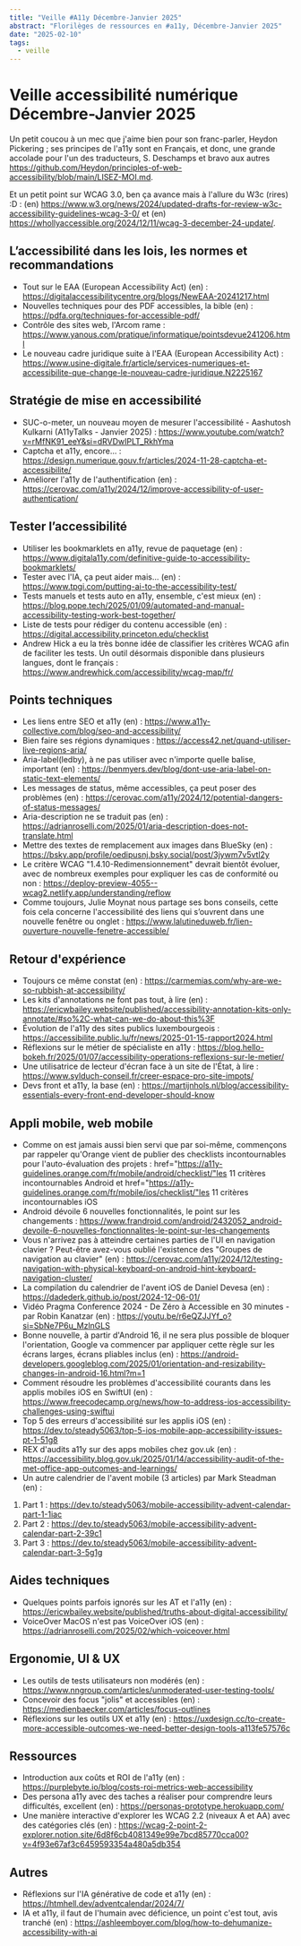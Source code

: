 ```yaml
---
title: "Veille #A11y Décembre-Janvier 2025"
abstract: "Florilèges de ressources en #a11y, Décembre-Janvier 2025"
date: "2025-02-10"
tags:
  - veille
---
```


# Veille accessibilité numérique Décembre-Janvier 2025

Un petit coucou à un mec que j'aime bien pour son franc-parler, Heydon Pickering ; ses principes de l'a11y sont en Français, et donc, une grande accolade pour l'un des traducteurs, S. Deschamps et bravo aux autres https://github.com/Heydon/principles-of-web-accessibility/blob/main/LISEZ-MOI.md.

Et un petit point sur WCAG 3.0, ben ça avance mais à l'allure du W3c (rires) :D : (en) https://www.w3.org/news/2024/updated-drafts-for-review-w3c-accessibility-guidelines-wcag-3-0/ et (en) https://whollyaccessible.org/2024/12/11/wcag-3-december-24-update/.

## L’accessibilité dans les lois, les normes et recommandations

- Tout sur le EAA (European Accessibility Act) (en) : https://digitalaccessibilitycentre.org/blogs/NewEAA-20241217.html
- Nouvelles techniques pour des PDF accessibles, la bible (en) : https://pdfa.org/techniques-for-accessible-pdf/
- Contrôle des sites web, l'Arcom rame : https://www.yanous.com/pratique/informatique/pointsdevue241206.html
- Le nouveau cadre juridique suite à l'EAA (European Accessibility Act) : https://www.usine-digitale.fr/article/services-numeriques-et-accessibilite-que-change-le-nouveau-cadre-juridique.N2225167

## Stratégie de mise en accessibilité

-	SUC-o-meter, un nouveau moyen de mesurer l'accessibilité - Aashutosh Kulkarni (A11yTalks - Janvier 2025) : https://www.youtube.com/watch?v=rMfNK91_eeY&si=dRVDwIPLT_RkhYma
- Captcha et a11y, encore... : https://design.numerique.gouv.fr/articles/2024-11-28-captcha-et-accessibilite/
- Améliorer l'a11y de l'authentification (en) : https://cerovac.com/a11y/2024/12/improve-accessibility-of-user-authentication/

## Tester l’accessibilité

- Utiliser les bookmarklets en a11y, revue de paquetage (en) : https://www.digitala11y.com/definitive-guide-to-accessibility-bookmarklets/
- Tester avec l'IA, ça peut aider mais... (en) : https://www.tpgi.com/putting-ai-to-the-accessibility-test/
- Tests manuels et tests auto en a11y, ensemble, c'est mieux (en) : https://blog.pope.tech/2025/01/09/automated-and-manual-accessibility-testing-work-best-together/
- Liste de tests pour rédiger du contenu accessible (en) : https://digital.accessibility.princeton.edu/checklist
-	Andrew Hick a eu la très bonne idée de classifier les critères WCAG afin de faciliter les tests. Un outil désormais disponible dans plusieurs langues, dont le français : https://www.andrewhick.com/accessibility/wcag-map/fr/

## Points techniques

- Les liens entre SEO et a11y (en) : https://www.a11y-collective.com/blog/seo-and-accessibility/
- Bien faire ses régions dynamiques : https://access42.net/quand-utiliser-live-regions-aria/
- Aria-label(ledby), à ne pas utiliser avec n'importe quelle balise, important (en) : https://benmyers.dev/blog/dont-use-aria-label-on-static-text-elements/
- Les messages de status, même accessibles, ça peut poser des problèmes (en) : https://cerovac.com/a11y/2024/12/potential-dangers-of-status-messages/
- Aria-description ne se traduit pas (en) : https://adrianroselli.com/2025/01/aria-description-does-not-translate.html
- Mettre des textes de remplacement aux images dans BlueSky (en) : https://bsky.app/profile/oedipusnj.bsky.social/post/3jywm7v5vtl2y
-	Le critère WCAG "1.4.10-Redimensionnement" devrait bientôt évoluer, avec de nombreux exemples pour expliquer les cas de conformité ou non : https://deploy-preview-4055--wcag2.netlify.app/understanding/reflow
-	Comme toujours, Julie Moynat nous partage ses bons conseils, cette fois cela concerne l'accessibilité des liens qui s’ouvrent dans une nouvelle fenêtre ou onglet : https://www.lalutineduweb.fr/lien-ouverture-nouvelle-fenetre-accessible/

## Retour d'expérience

- Toujours ce même constat (en) : https://carmemias.com/why-are-we-so-rubbish-at-accessibility/
- Les kits d'annotations ne font pas tout, à lire (en) : https://ericwbailey.website/published/accessibility-annotation-kits-only-annotate/#so%2C-what-can-we-do-about-this%3F
- Évolution de l'a11y des sites publics luxembourgeois : https://accessibilite.public.lu/fr/news/2025-01-15-rapport2024.html
- Réflexions sur le métier de spécialiste en a11y : https://blog.hello-bokeh.fr/2025/01/07/accessibility-operations-reflexions-sur-le-metier/
- Une utilisatrice de lecteur d'écran face à un site de l'État, à lire : https://www.sylduch-conseil.fr/creer-espace-pro-site-impots/
- Devs front et a11y, la base (en) : https://martijnhols.nl/blog/accessibility-essentials-every-front-end-developer-should-know

## Appli mobile, web mobile

- Comme on est jamais aussi bien servi que par soi-même, commençons par rappeler qu'Orange vient de publier des checklists incontournables pour l'auto-évaluation des projets : <a>href="https://a11y-guidelines.orange.com/fr/mobile/android/checklist/"les 11 critères incontournables Android</a> et <a>href="https://a11y-guidelines.orange.com/fr/mobile/ios/checklist/"les 11 critères incontournables iOS</a>
- Android dévoile 6 nouvelles fonctionnalités, le point sur les changements : https://www.frandroid.com/android/2432052_android-devoile-6-nouvelles-fonctionnalites-le-point-sur-les-changements
- Vous n'arrivez pas à atteindre certaines parties de l'UI en navigation clavier ? Peut-être avez-vous oublié l'existence des "Groupes de navigation au clavier" (en) : https://cerovac.com/a11y/2024/12/testing-navigation-with-physical-keyboard-on-android-hint-keyboard-navigation-cluster/
- La compilation du calendrier de l'avent iOS de Daniel Devesa (en) : https://dadederk.github.io/post/2024-12-06-01/
- Vidéo Pragma Conference 2024 - De Zéro à Accessible en 30 minutes - par Robin Kanatzar (en) : https://youtu.be/r6eQZJJYf_o?si=SbNe7P6u_MzlnGLS
- Bonne nouvelle, à partir d'Android 16, il ne sera plus possible de bloquer l'orientation, Google va commencer par appliquer cette règle sur les écrans larges, écrans pliables inclus (en) : https://android-developers.googleblog.com/2025/01/orientation-and-resizability-changes-in-android-16.html?m=1
- Comment résoudre les problèmes d'accessibilité courants dans les applis mobiles iOS en SwiftUI (en) : https://www.freecodecamp.org/news/how-to-address-ios-accessibility-challenges-using-swiftui
- Top 5 des erreurs d'accessibilité sur les applis iOS (en) : https://dev.to/steady5063/top-5-ios-mobile-app-accessibility-issues-pt-1-51g8
- REX d'audits a11y sur des apps mobiles chez gov.uk (en) : https://accessibility.blog.gov.uk/2025/01/14/accessibility-audit-of-the-met-office-app-outcomes-and-learnings/
- Un autre calendrier de l'avent mobile (3 articles) par Mark Steadman (en) :

1. Part 1 : https://dev.to/steady5063/mobile-accessibility-advent-calendar-part-1-1iac
2. Part 2 : https://dev.to/steady5063/mobile-accessibility-advent-calendar-part-2-39c1
3. Part 3 : https://dev.to/steady5063/mobile-accessibility-advent-calendar-part-3-5g1g


## Aides techniques

- Quelques points parfois ignorés sur les AT et l'a11y (en) : https://ericwbailey.website/published/truths-about-digital-accessibility/
- VoiceOver MacOS n'est pas VoiceOver iOS (en) : https://adrianroselli.com/2025/02/which-voiceover.html

## Ergonomie, UI & UX

- Les outils de tests utilisateurs non modérés (en) : https://www.nngroup.com/articles/unmoderated-user-testing-tools/
- Concevoir des focus "jolis" et accessibles (en) : https://medienbaecker.com/articles/focus-outlines
- Réflexions sur les outils UX et a11y (en) : https://uxdesign.cc/to-create-more-accessible-outcomes-we-need-better-design-tools-a113fe57576c

## Ressources

- Introduction aux coûts et ROI de l'a11y (en) : https://purplebyte.io/blog/costs-roi-metrics-web-accessibility
- Des persona a11y avec des taches a réaliser pour comprendre leurs difficultés, excellent (en) : https://personas-prototype.herokuapp.com/
-	Une manière interactive d'explorer les WCAG 2.2 (niveaux A et AA) avec des catégories clés (en) : https://wcag-2-point-2-explorer.notion.site/6d8f6cb4081349e99e7bcd85770cca00?v=4f93e67af3c6459593354a480a5db354

## Autres

- Réflexions sur l'IA générative de code et a11y (en) : https://htmhell.dev/adventcalendar/2024/7/
- IA et a11y, il faut de l'humain avec déficience, un point c'est tout, avis tranché (en) : https://ashleemboyer.com/blog/how-to-dehumanize-accessibility-with-ai
